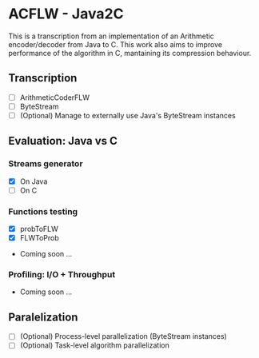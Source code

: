 # ACFLW - Java2C
This is a transcription from an implementation of an Arithmetic encoder/decoder from Java to C. This work also aims to improve performance of the algorithm in C, mantaining its compression behaviour.
## Transcription
  - [ ] ArithmeticCoderFLW
  - [ ] ByteStream
  - [ ] \(Optional) Manage to externally use Java's ByteStream instances
## Evaluation: Java vs C
### Streams generator
  - [X] On Java
  - [ ] On C
### Functions testing
  - [X] probToFLW
  - [X] FLWToProb
  - Coming soon ...
### Profiling: I/O + Throughput
  - Coming soon ...
## Paralelization
  - [ ] \(Optional) Process-level parallelization (ByteStream instances)
  - [ ] \(Optional) Task-level algorithm parallelization
